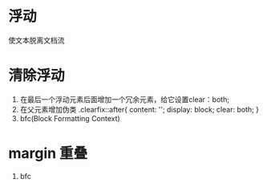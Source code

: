 # 浮动
使文本脱离文档流

# 清除浮动
1. 在最后一个浮动元素后面增加一个冗余元素，给它设置clear：both;
2. 在父元素增加伪类
.clearfix::after{
    content: '';
    display: block;
    clear: both;
    }
3. bfc(Block Formatting Context)

# margin 重叠
1. bfc

